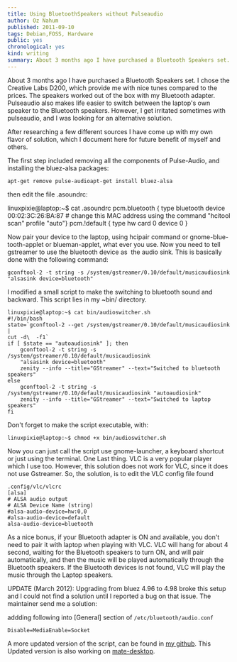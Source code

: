 ```yaml
---
title: Using BluetoothSpeakers without Pulseaudio
author: Oz Nahum
published: 2011-09-10
tags: Debian,FOSS, Hardware
public: yes
chronological: yes
kind: writing 
summary: About 3 months ago I have purchased a Bluetooth Speakers set. I chose  the Creative Labs D200, which provide me with nice tunes compared to the prices. 
---
```

About 3 months ago I have purchased a Bluetooth Speakers set. I chose
the Creative Labs D200, which provide me with nice tunes compared to the
prices. The speakers worked out of the box with my Bluetooth adapter.
Pulseaudio also makes life easier to switch between the laptop's own
speaker to the Bluetooth speakers. However, I get irritated sometimes
with pulseaudio, and I was looking for an alternative solution.

After researching a few different sources I have come up with my own
flavor of solution, which I document here for future benefit of myself
and others.

The first step included removing all the components of Pulse-Audio, and
installing the bluez-alsa packages:

    apt-get remove pulse-audioapt-get install bluez-alsa

then edit the file .asoundrc:
   
   linuxpixie@laptop:~$ cat .asoundrc 
    pcm.bluetooth {
        type bluetooth
        device 00:02:3C:26:BA:87 # change this MAC address using the command "hcitool scan"
        profile "auto"}
    pcm.!default {
       type hw
       card 0
       device 0
    }
    
Now pair your device to the laptop, using hcipair command or
gnome-blue-tooth-applet or blueman-applet, what ever you use.
Now you need to tell gstreamer to use the bluetooth device as  the audio
sink. This is basically done with the following command:

    
    gconftool-2 -t string -s /system/gstreamer/0.10/default/musicaudiosink "alsasink device=bluetooth"

I modified a small script to make the switching to bluetooth sound and
backward. This script lies in my ~bin/ directory. 

    linuxpixie@laptop:~$ cat bin/audioswitcher.sh 
    #!/bin/bash
    state=`gconftool-2 --get /system/gstreamer/0.10/default/musicaudiosink |  
    cut -d\  -f1`
    if [ $state == "autoaudiosink" ]; then
        gconftool-2 -t string -s /system/gstreamer/0.10/default/musicaudiosink 
        "alsasink device=bluetooth" 
        zenity --info --title="GStreamer" --text="Switched to bluetooth speakers"
    else
        gconftool-2 -t string -s /system/gstreamer/0.10/default/musicaudiosink "autoaudiosink"
        zenity --info --title="GStreamer" --text="Switched to laptop speakers"  
    fi

Don't forget to make the script executable, with: 

    linuxpixie@laptop:~$ chmod +x bin/audioswitcher.sh   

Now you can just call the script use gnome-launcher, a keyboard shortcut
or just using the terminal.
One Last thing. VLC is a very popular player which I use too. However,
this solution does not work for VLC, since it does not use Gstreamer.
So, the solution, is to edit the VLC config file found 

    .config/vlc/vlcrc
    [alsa] 
    # ALSA audio output
    # ALSA Device Name (string)
    #alsa-audio-device=hw:0,0
    #alsa-audio-device=default
    alsa-audio-device=bluetooth

As a nice bonus, if your Bluetooth adapter is ON and available, you
don't need to pair it with laptop when playing with VLC. VLC will hang
for about 4 second, waiting for the Bluetooth speakers to turn ON, and
will pair automatically, and then the music will be played automatically
through the Bluetooth speakers. If the Bluetooth devices is not found,
VLC will play the music through the Laptop speakers.

UPDATE (March 2012):
Upgrading from bluez 4.96 to 4.98 broke this setup and I could not find
a solution until I reported a bug on that issue. The maintainer send me
a solution:

addding following into [General] section of `/etc/bluetooth/audio.conf`


    Disable=MediaEnable=Socket

A more updated version of the script, can be found in [my
github](https://github.com/oz123/dude/blob/master/bin/speakersswitcher.sh).
This Updated version is also working on
[mate-desktop](http://linuxpixies.blogspot.de/2011/12/short-news-about-gnome-2-fork.html).

